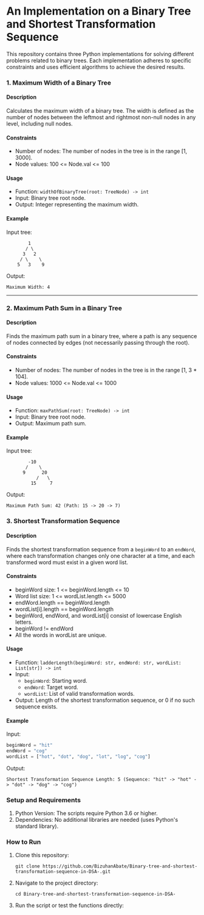 # An Implementation on a Binary Tree and Shortest Transformation Sequence

This repository contains three Python implementations for solving different problems related to binary trees. 
Each implementation adheres to specific constraints and uses efficient algorithms to achieve the desired results.

### 1. Maximum Width of a Binary Tree

#### Description
Calculates the maximum width of a binary tree. The width is defined as the number of nodes between the leftmost and rightmost non-null nodes in any level, including null nodes.

#### Constraints
- Number of nodes: The number of nodes in the tree is in the range [1, 3000].
- Node values: 100 <= Node.val <= 100


#### Usage
- Function: `widthOfBinaryTree(root: TreeNode) -> int`
- Input: Binary tree root node.
- Output: Integer representing the maximum width.

#### Example
Input tree:
```
        1
       / \
      3   2
     / \    \
    5   3    9
```

Output:
```
Maximum Width: 4
```

---

### 2. Maximum Path Sum in a Binary Tree

#### Description
Finds the maximum path sum in a binary tree, where a path is any sequence of nodes connected by edges (not necessarily passing through the root). 

#### Constraints
- Number of nodes: The number of nodes in the tree is in the range [1, 3 * 104].
- Node values: 1000 <= Node.val <= 1000


#### Usage
- Function: `maxPathSum(root: TreeNode) -> int`
- Input: Binary tree root node.
- Output: Maximum path sum.

#### Example
Input tree:
```
        -10
       /    \
      9      20
           /   \
         15     7
```

Output:
```
Maximum Path Sum: 42 (Path: 15 -> 20 -> 7)
```


### 3. Shortest Transformation Sequence

#### Description
Finds the shortest transformation sequence from a `beginWord` to an `endWord`, where each transformation changes only one character at a time, and each transformed word must exist in a given word list.

#### Constraints
- beginWord size: 1 <= beginWord.length <= 10
- Word list size: 1 <= wordList.length <= 5000
- endWord.length == beginWord.length
- wordList[i].length == beginWord.length
- beginWord, endWord, and wordList[i] consist of lowercase English letters.
- beginWord != endWord
- All the words in wordList are unique.

#### Usage
- Function: `ladderLength(beginWord: str, endWord: str, wordList: List[str]) -> int`
- Input:
  - `beginWord`: Starting word.
  - `endWord`: Target word.
  - `wordList`: List of valid transformation words.
- Output: Length of the shortest transformation sequence, or 0 if no such sequence exists.

#### Example
Input:
```python
beginWord = "hit"
endWord = "cog"
wordList = ["hot", "dot", "dog", "lot", "log", "cog"]
```

Output:
```
Shortest Transformation Sequence Length: 5 (Sequence: "hit" -> "hot" -> "dot" -> "dog" -> "cog")
```

### Setup and Requirements

1. Python Version: The scripts require Python 3.6 or higher.
2. Dependencies: No additional libraries are needed (uses Python's standard library).


### How to Run
1. Clone this repository:
   ```
   git clone https://github.com/BizuhanAbate/Binary-tree-and-shortest-transformation-sequence-in-DSA-.git

   ```
2. Navigate to the project directory:
   ```
   cd Binary-tree-and-shortest-transformation-sequence-in-DSA-
   ```
3. Run the script or test the functions directly:
